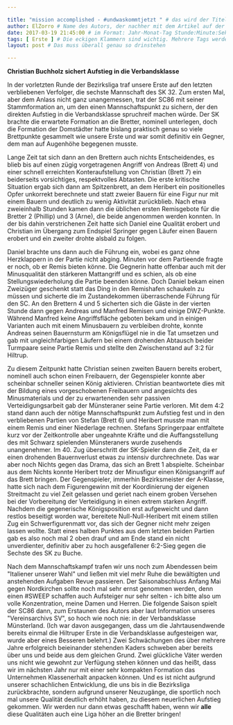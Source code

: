 ```yaml
---

title: "mission accomplished - #undwaskommtjetzt " # das wird der Titel der Seite, am besten in Anführungszeichen (z.B. wenn er Sonderzeichen enthält).
author: ElZorro # Name des Autors, der nachher mit dem Artikel auf der Seite angezeigt wird; das ist unabhängig vom github-Benutzernamen
date: 2017-03-19 21:45:00 # im Format: Jahr-Monat-Tag Stunde:Minute:Sekunde, die Uhrzeit ist optional
tags: [ Erste ] # Die eckigen Klammern sind wichtig. Mehrere Tags werden durch Kommas separiert
layout: post # Das muss überall genau so drinstehen

---
```

**Christian Buchholz sichert Aufstieg in die Verbandsklasse** 

In der vorletzten Runde der Bezirksliga traf unsere Erste auf den letzten verbliebenen Verfolger, die sechste Mannschaft des SK 32. Zum ersten Mal, aber dem Anlass nicht ganz unangemessen, trat der SC86 mit seiner Stammformation an, um den einen Mannschaftspunkt zu sichern, der den direkten Aufstieg in die Verbandsklasse spruchreif machen würde. Der SK brachte die erwartete Formation an die Bretter, nominell unterlegen, doch die Formation der Domstädter hatte bislang praktisch genau so viele Brettpunkte gesammelt wie unsere Erste und war somit definitiv ein Gegner, dem man auf Augenhöhe begegenen musste.
<!-- continue -->
Lange Zeit tat sich dann an den Brettern auch nichts Entscheidendes, es blieb bis auf einen zügig vorgetragenen Angriff von Andreas (Brett 4) und einer schnell erreichten Konteraufstellung von Christian (Brett 7) ein beiderseits vorsichtiges, respektvolles Abtasten. Die erste kritische Situation ergab sich dann am Spitzenbrett, an dem Heribert ein positionelles Opfer unkorrekt berechnete und statt zweier Bauern für eine Figur nur mit einem Bauern und deutlich zu wenig Aktivität zurückblieb. Nach etwa zweieinhalb Stunden kamen dann die üblichen ersten Remisgebote für die Bretter 2 (Phillip) und 3 (Arne), die beide angenommen werden konnten. In der bis dahin verstrichenen Zeit hatte sich Daniel eine Qualität erobert und Christian im Übergang zum Endspiel Springer gegen Läufer einen Bauern erobert und ein zweiter drohte alsbald zu folgen.

Daniel brachte uns dann auch die Führung ein, wobei es ganz ohne Herzklappern in der Partie nicht abging. Minuten vor dem Partieende fragte er noch, ob er Remis bieten könne. Die Gegnerin hatte offenbar auch mit der Minusqualität den stärkeren Mattangriff und es schien, als ob eine Stellungswiederholung die Partie beenden könne. Doch Daniel bekam einen Zweizüger geschenkt statt das Ding in den Remishafen schaukeln zu müssen und sicherte die im Zustandekommen überraschende Führung für den SC. An den Brettern 4 und 5 sicherten sich die Gäste in der vierten Stunde dann gegen Andreas und Manfred Remisen und einige DWZ-Punkte. Während Manfred keine Angriffsfläche geboten bekam und in einigen Varianten auch mit einem Minusbauern zu verbleiben drohte, konnte Andreas seinen Bauernsturm am Königsflügel nie in die Tat umsetzen und gab mit ungleichfarbigen Läufern bei einem drohenden Abtausch beider Turmpaare seine Partie Remis und stellte den Zwischenstand auf 3:2 für Hiltrup.

Zu diesem Zeitpunkt hatte Christian seinen zweiten Bauern bereits erobert, nominell auch schon einen Freibauern, der Gegenspieler konnte aber scheinbar schneller seinen König aktivieren. Christian beantwortete dies mit der Bildung eines vorgeschobenen Freibauern und angesichts des Minusmaterials und der zu erwartenenden sehr passiven Verteidigungsarbeit gab der Münsteraner seine Partie verloren. Mit dem 4:2 stand dann auch der nötige Mannschaftspunkt zum Aufstieg fest und in den verbliebenen Partien von Stefan (Brett 6) und Heribert musste man mit einem Remis und einer Niederlage rechnen. Stefans Springerpaar entfaltete kurz vor der Zeitkontrolle aber ungeahnte Kräfte und die Auffangsstellung des mit Schwarz spielenden Münsteraners wurde zusehends unangenehmer. Im 40. Zug überschritt der SK-Spieler dann die Zeit, da er einen drohenden Bauernverlust etwas zu intensiv durchrechnete. Das war aber noch Nichts gegen das Drama, das sich an Brett 1 abspielte. Scheinbar aus dem Nichts konnte Heribert trotz der Minusfigur einen Königsangriff auf das Brett bringen. Der Gegenspieler, immerhin Bezirksmeister der A-Klasse, hatte sich nach dem Figurengewinn mit der Koordinierung der eigenen Streitmacht zu viel Zeit gelassen und geriet nach einem groben Versehen bei der Vorbereitung der Verteidigung in einen extrem starken Angriff. Nachdem die gegenerische Königsposition erst aufgeweicht und dann restlos beseitigt worden war, bereitete Null-Null-Heribert mit einem stillen Zug ein Schwerfigurenmatt vor, das sich der Gegner nicht mehr zeigen lassen wollte. Statt eines halben Punktes aus dem letzten beiden Partien gab es also noch mal 2 oben drauf und am Ende stand ein nicht unverdienter, definitiv aber zu hoch ausgefallener 6:2-Sieg gegen die Sechste des SK zu Buche.

Nach dem Mannschaftskampf trafen wir uns noch zum Abendessen beim "Italiener unserer Wahl" und ließen mit viel mehr Ruhe die bewältigten und anstehenden Aufgaben Revue passieren. Der Saisonabschluss Anfang Mai gegen Nordkirchen sollte noch mal sehr ernst genommen werden, denn einen #SWEEP schaffen auch Aufsteiger nur sehr selten - ich bitte also um volle Konzentration, meine Damen und Herren. Die folgende Saison spielt der SC86 dann, zum Erstaunen des Autors aber laut Information unseres "Vereinsarchivs SV", so hoch wie noch nie: in der Verbandsklasse Münsterland. (Ich war davon ausgegangen, dass um die Jahrtausendwende bereits einmal die Hiltruper Erste in die Verbandsklasse aufgesteigen war, wurde aber eines Besseren belehrt.) Zwei Schwächungen des über mehrere Jahre erfolgreich beieinander stehenden Kaders schweben aber bereits über uns und beide aus dem gleichen Grund. Zwei glückliche Väter werden uns nicht wie gewohnt zur Verfügung stehen können und das heißt, dass wir im nächsten Jahr nur mit einer sehr kompakten Formation das Unternehmen Klassenerhalt anpacken können. Und es ist nicht aufgrund unserer schachlichen Entwicklung, die uns bis in die Bezirksliga zurückbrachte, sondern aufgrund unserer Neuzugänge, die sportlich noch mal unsere Qualität deutlich erhöht haben, zu diesem neuerlichen Aufstieg gekommen. Wir werden nur dann etwas geschafft haben, wenn wir **alle** diese Qualitäten auch eine Liga höher an die Bretter bringen!
